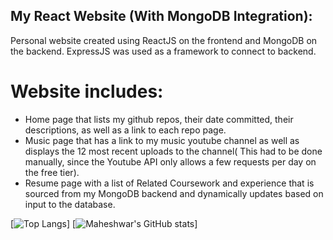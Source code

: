 ## My React Website (With MongoDB Integration):

Personal website created using ReactJS on the frontend and MongoDB on the backend. ExpressJS was used as a framework to connect to backend.

# Website includes:
- Home page that lists my github repos, their date committed, their descriptions, as well as a link to each repo page.
- Music page that has a link to my music youtube channel as well as displays the 12 most recent uploads to the channel( This had to be done manually, since the Youtube API only allows a few requests per day on the free tier).
- Resume page with a list of Related Coursework and experience that is sourced from my MongoDB backend and dynamically updates based on input to the database.

[![Top Langs](https://github-readme-stats.vercel.app/api/top-langs/?username=MChandra111&layout=donut-vertical)]
[![Maheshwar's GitHub stats](https://github-readme-stats.vercel.app/api?username=MChandra111&show_icons=true&theme=dracula)]
